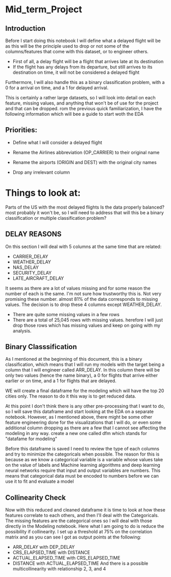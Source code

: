 # Mid_term_Project
## Introduction

Before I start doing this notebook I will define what a delayed flight will be as this will be the principle used to drop or not some of the columns/features that come with this dataset, or to engineer others.

- First of all, a delay flight will be a flight that arrives late at its destination
- If the flight has any delays from its departure, but still arrives to its destination on time, it will not be considered a delayed flight

Furthermore, I will also handle this as a binary classification problem, with a 0 for a arrival on time, and a 1 for delayed arrival.

This is certainly a rather large datasets, so I will look into detail on each feature, missing values, and anything that won't be of use for the project and that can be dropped.
rom the previous quick familiarization, I have the following information which will bee a guide to start woth the EDA

## Priorities:

- Define what I will consider a delayed flight

- Rename the Airlines abbreviation (OP_CARRIER) to their original name

- Rename the airports (ORIGIN and DEST) with the original city names

- Drop any irrelevant column

# Things to look at:

Parts of the US with the most delayed flights
Is the data properly balanced? most probably it won't be, so I will need to address that
will this be a binary classification or multiple classification problem?

## DELAY REASONS
On this section I will deal with 5 columns at the same time that are related:

- CARRIER_DELAY
- WEATHER_DELAY
- NAS_DELAY
- SECURITY_DELAY
- LATE_AIRCRAFT_DELAY

It seems as there are a lot of values missing and for some reason the number of each is the same. I'm not sure how trustworthy this is.
Not very promising these number. almost 81% of the data corresponds to missing values.
The decision is to drop these 4 columns except WEATHER_DELAY.

- There are quite some missing values in a few rows
- There are a total of 25,045 rows with missing values.
herefore I will just drop those rows which has missing values and keep on going with my analysis.
## Binary Classsification
As I mentioned at the beginning of this document, this is a binary classification, 
which means that I will run my models with the target being a column that I will engineer called ARR_DELAY. 
In this column there will be only two values (hence the name binary), 
a 0 for flights that arrive either earlier or on time, and a 1 for flights that are delayed.

WE will create a final dataframe for the modeling which will have the top 20 cities only. The reason to do it this way is to get reduced data.

At this point I don't think there is any other pre-processing that I want to do, so I will save this dataframe and start looking at the EDA on a separate notebook. 
However, as I mentioned above, there might be some other feature engineering done for the visualizations that I will do, 
or even some additional column dropping as there are a few that I cannot see affecting the modeling in any way.
create a new one called dfm which stands for "datafame for modeling"

Before this dataframe is saved I need to review the type of each columns and try to minimize the categoricals when possible.
The reason for this is because as we know a categorical variable is a variable whose values take on the value of labels and Machine learning algorithms and deep learning neural networks require that input and output variables are numbers.
This means that categorical data must be encoded to numbers before we can use it to fit and evaluate a model

## Collinearity Check
Now with this reduced and cleaned dataframe it is time to look at how these features correlate to each others,
and then I'll deal with the Categoricals.
The missing features are the categorical ones so I will deal with those directly in the Modeling notebook. Here what I am going to do is reduce the possibility if collinearity.
I set up a threshold at 75% on the correlation matrix and as you can see I got as output points at the following:

- ARR_DELAY with DEP_DELAY
- CRS_ELAPSED_TIME with DISTANCE
- ACTUAL_ELAPSED_TIME with CRS_ELAPSED_TIME
- DISTANCE with ACTUAL_ELAPSED_TIME
And there is a possible multicollinearity with relationship 2, 3, and 4
